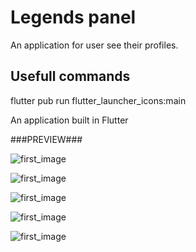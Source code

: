 # Legends panel

An application for user see their profiles.

## Usefull commands

flutter pub run flutter_launcher_icons:main

An application built in Flutter

###PREVIEW###

![first_image](https://i.imgur.com/wvEb3v7m.png)

![first_image](https://i.imgur.com/jYKGYxRm.png)

![first_image](https://i.imgur.com/za4vN5xm.png)

![first_image](https://i.imgur.com/QotKTmXm.png)

![first_image](https://i.imgur.com/Jb0dpdVm.png)



